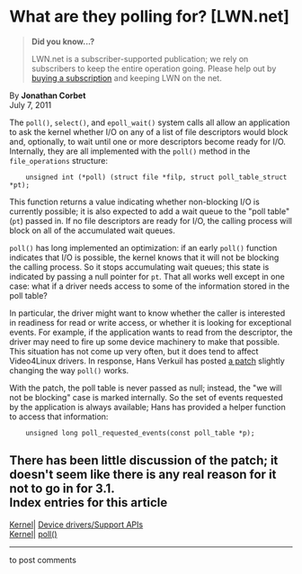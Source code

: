 # What are they polling for? [LWN.net]

> **Did you know...?**
> 
> LWN.net is a subscriber-supported publication; we rely on subscribers to keep the entire operation going. Please help out by [buying a subscription](/Promo/nst-nag4/subscribe) and keeping LWN on the net. 

By **Jonathan Corbet**  
July 7, 2011 

The `poll()`, `select()`, and `epoll_wait()` system calls all allow an application to ask the kernel whether I/O on any of a list of file descriptors would block and, optionally, to wait until one or more descriptors become ready for I/O. Internally, they are all implemented with the `poll()` method in the `file_operations` structure: 
    
    
        unsigned int (*poll) (struct file *filp, struct poll_table_struct *pt);
    

This function returns a value indicating whether non-blocking I/O is currently possible; it is also expected to add a wait queue to the "poll table" (`pt`) passed in. If no file descriptors are ready for I/O, the calling process will block on all of the accumulated wait queues. 

`poll()` has long implemented an optimization: if an early `poll()` function indicates that I/O is possible, the kernel knows that it will not be blocking the calling process. So it stops accumulating wait queues; this state is indicated by passing a null pointer for `pt`. That all works well except in one case: what if a driver needs access to some of the information stored in the poll table? 

In particular, the driver might want to know whether the caller is interested in readiness for read or write access, or whether it is looking for exceptional events. For example, if the application wants to read from the descriptor, the driver may need to fire up some device machinery to make that possible. This situation has not come up very often, but it does tend to affect Video4Linux drivers. In response, Hans Verkuil has posted [a patch](/Articles/449984/) slightly changing the way `poll()` works. 

With the patch, the poll table is never passed as null; instead, the "we will not be blocking" case is marked internally. So the set of events requested by the application is always available; Hans has provided a helper function to access that information: 
    
    
        unsigned long poll_requested_events(const poll_table *p);
    

There has been little discussion of the patch; it doesn't seem like there is any real reason for it not to go in for 3.1.  
Index entries for this article  
---  
[Kernel](/Kernel/Index)| [Device drivers/Support APIs](/Kernel/Index#Device_drivers-Support_APIs)  
[Kernel](/Kernel/Index)| [poll()](/Kernel/Index#poll)  
  


* * *

to post comments 
